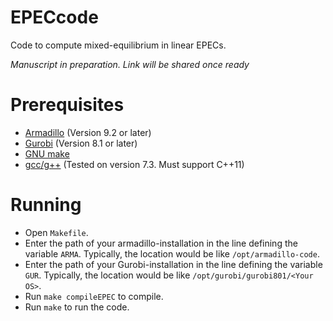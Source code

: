# EPECcode
Code to compute mixed-equilibrium in linear EPECs.

*Manuscript in preparation. Link will be shared once ready*

# Prerequisites
- [Armadillo](http://arma.sourceforge.net/) (Version 9.2 or later)
- [Gurobi](https://www.gurobi.com/registration/download-reg) (Version 8.1 or later)
- [GNU make](https://www.gnu.org/software/make/)
- [gcc/g++](https://gcc.gnu.org/) (Tested on version 7.3. Must support C++11)

# Running
- Open `Makefile`. 
- Enter the path of your armadillo-installation in the line defining the variable `ARMA`. Typically, the location would be like `/opt/armadillo-code`.
- Enter the path of your Gurobi-installation in the line defining the variable `GUR`. Typically, the location would be like `/opt/gurobi/gurobi801/<Your OS>`.
- Run `make compileEPEC` to compile. 
- Run `make` to run the code.

